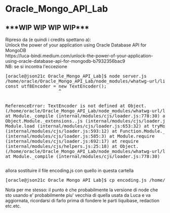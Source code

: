 # Oracle_Mongo_API_Lab
<H2>***WIP WIP WIP WIP***</H2>
Ripreso da (e quindi i credits spettano a):<br>
  Unlock the power of your application using Oracle Database API for MongoDB<br>
  https://luca-bindi.medium.com/unlock-the-power-of-your-application-using-oracle-database-api-for-mongodb-b7932356bac9<br>
NB:
se si incontra l'eccezione<br>
<pre>
[oracle@json21c Oracle_Mongo_API_Lab]$ node server.js
/home/oracle/Oracle_Mongo_API_Lab/node_modules/whatwg-url/lib/encoding.js:3
const utf8Encoder = new TextEncoder();
                    ^

ReferenceError: TextEncoder is not defined
    at Object.<anonymous> (/home/oracle/Oracle_Mongo_API_Lab/node_modules/whatwg-url/lib/encoding.js:3:21)
    at Module._compile (internal/modules/cjs/loader.js:778:30)
    at Object.Module._extensions..js (internal/modules/cjs/loader.js:789:10)
    at Module.load (internal/modules/cjs/loader.js:653:32)
    at tryModuleLoad (internal/modules/cjs/loader.js:593:12)
    at Function.Module._load (internal/modules/cjs/loader.js:585:3)
    at Module.require (internal/modules/cjs/loader.js:692:17)
    at require (internal/modules/cjs/helpers.js:25:18)
    at Object.<anonymous> (/home/oracle/Oracle_Mongo_API_Lab/node_modules/whatwg-url/lib/url-state-machine.js:5:34)
    at Module._compile (internal/modules/cjs/loader.js:778:30)
</pre>
allora sostituire il file encoding.js con quello in questa cartella
<pre>
[oracle@json21c Oracle_Mongo_API_Lab]$ cp encoding.js /home/oracle/Oracle_Mongo_API_Lab/node_modules/whatwg-url/lib/encoding.js
</pre>
Nota per me stesso: il punto è che probabilmente la versione di node che sto usando e' probabilmente piu' vecchia di quella usata da Luca e va aggiornata, ricordarsi di farlo prima di fondere le parti liquibase, redaction etc.etc.


